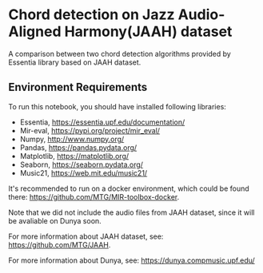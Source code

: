 # Chord detection on Jazz Audio-Aligned Harmony(JAAH) dataset

A comparison between two chord detection algorithms provided by Essentia library based on JAAH dataset. 

## Environment Requirements

To run this notebook, you should have installed following libraries:
* Essentia, https://essentia.upf.edu/documentation/
* Mir-eval, https://pypi.org/project/mir_eval/
* Numpy, http://www.numpy.org/
* Pandas, https://pandas.pydata.org/
* Matplotlib, https://matplotlib.org/
* Seaborn, https://seaborn.pydata.org/
* Music21, https://web.mit.edu/music21/

It's recommended to run on a docker environment, which could be found there: https://github.com/MTG/MIR-toolbox-docker.

Note that we did not include the audio files from JAAH dataset, since it will be avaliable on Dunya soon. 

For more information about JAAH dataset, see: https://github.com/MTG/JAAH.

For more information about Dunya, see: https://dunya.compmusic.upf.edu/
